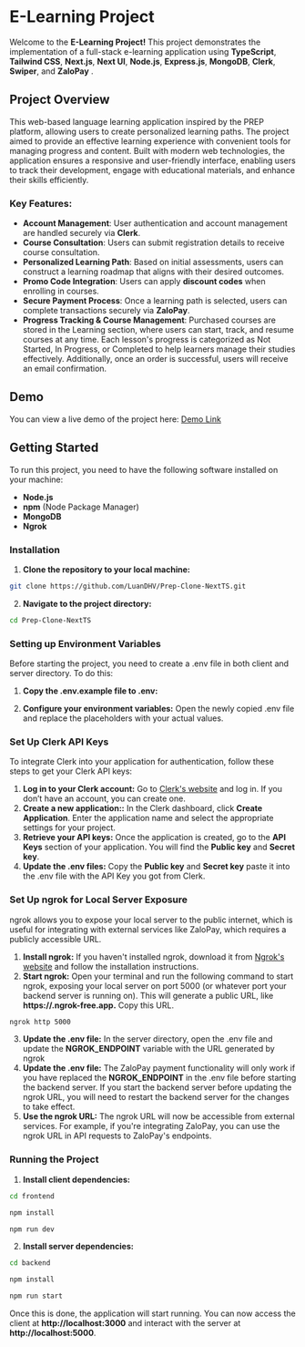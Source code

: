 # E-Learning Project

Welcome to the **E-Learning Project!** This project demonstrates the implementation of a full-stack e-learning application using **TypeScript**, **Tailwind CSS**, **Next.js**, **Next UI**, **Node.js**, **Express.js**, **MongoDB**, **Clerk**, **Swiper**, and **ZaloPay** .

## Project Overview

This web-based language learning application inspired by the PREP platform, allowing users to create personalized learning paths. The project aimed to provide an effective learning experience with convenient tools for managing progress and content. Built with modern web technologies, the application ensures a responsive and user-friendly interface, enabling users to track their development, engage with educational materials, and enhance their skills efficiently.

### Key Features:

- **Account Management**: User authentication and account management are handled securely via **Clerk**.
- **Course Consultation**: Users can submit registration details to receive course consultation.
- **Personalized Learning Path**: Based on initial assessments, users can construct a learning roadmap that aligns with their desired outcomes.
- **Promo Code Integration**: Users can apply **discount codes** when enrolling in courses.
- **Secure Payment Process**: Once a learning path is selected, users can complete transactions securely via **ZaloPay**.
- **Progress Tracking & Course Management**: Purchased courses are stored in the Learning section, where users can start, track, and resume courses at any time. Each lesson's progress is categorized as Not Started, In Progress, or Completed to help learners manage their studies effectively. Additionally, once an order is successful, users will receive an email confirmation.

## Demo

You can view a live demo of the project here: [Demo Link](https://www.youtube.com/watch?v=q51vVldTYeE&t=27s)

## Getting Started

To run this project, you need to have the following software installed on your machine:

- **Node.js**
- **npm** (Node Package Manager)
- **MongoDB**
- **Ngrok**

### Installation

1. **Clone the repository to your local machine:**

```bash
git clone https://github.com/LuanDHV/Prep-Clone-NextTS.git
```

2. **Navigate to the project directory:**

```bash
cd Prep-Clone-NextTS
```

### Setting up Environment Variables

Before starting the project, you need to create a .env file in both client and server directory. To do this:

1. **Copy the .env.example file to .env:**

2. **Configure your environment variables:**
   Open the newly copied .env file and replace the placeholders with your actual values.

### Set Up Clerk API Keys

To integrate Clerk into your application for authentication, follow these steps to get your Clerk API keys:

1. **Log in to your Clerk account:** Go to [Clerk's website](https://clerk.com/) and log in. If you don’t have an account, you can create one.
2. **Create a new application::** In the Clerk dashboard, click **Create Application**. Enter the application name and select the appropriate settings for your project.
3. **Retrieve your API keys:** Once the application is created, go to the **API Keys** section of your application. You will find the **Public key** and **Secret key**.
4. **Update the .env files:** Copy the **Public key** and **Secret key** paste it into the .env file with the API Key you got from Clerk.

### Set Up ngrok for Local Server Exposure

ngrok allows you to expose your local server to the public internet, which is useful for integrating with external services like ZaloPay, which requires a publicly accessible URL.

1. **Install ngrok:** If you haven't installed ngrok, download it from [Ngrok's website](https://ngrok.com/) and follow the installation instructions.
2. **Start ngrok:** Open your terminal and run the following command to start ngrok, exposing your local server on port 5000 (or whatever port your backend server is running on). This will generate a public URL, like **https://<random-subdomain>.ngrok-free.app.** Copy this URL.

```bash
ngrok http 5000
```

3. **Update the .env file:** In the server directory, open the .env file and update the **NGROK_ENDPOINT** variable with the URL generated by ngrok
4. **Update the .env file:** The ZaloPay payment functionality will only work if you have replaced the **NGROK_ENDPOINT** in the .env file before starting the backend server. If you start the backend server before updating the ngrok URL, you will need to restart the backend server for the changes to take effect.
5. **Use the ngrok URL:** The ngrok URL will now be accessible from external services. For example, if you're integrating ZaloPay, you can use the ngrok URL in API requests to ZaloPay's endpoints.

### Running the Project

1. **Install client dependencies:**

```bash
cd frontend
```

```bash
npm install
```

```bash
npm run dev
```

2. **Install server dependencies:**

```bash
cd backend
```

```bash
npm install
```

```bash
npm run start
```

Once this is done, the application will start running. You can now access the client at **http://localhost:3000** and interact with the server at **http://localhost:5000**.
